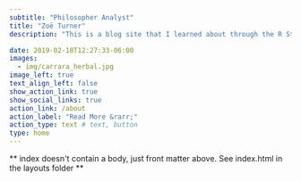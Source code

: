```yaml
---
subtitle: "Philosopher Analyst"
title: "Zoë Turner"
description: "This is a blog site that I learned about through the R Studio 2021 Diversity scholarship [workshop](https://iyo-rstudio-global.netlify.app/) with Alison Hill. Image from [Wikimedia](https://commons.wikimedia.org/wiki/File:Carrara_Herbal04.jpg)"

date: 2019-02-18T12:27:33-06:00
images:
  - img/carrara_herbal.jpg
image_left: true
text_align_left: false
show_action_link: true
show_social_links: true
action_link: /about
action_label: "Read More &rarr;"
action_type: text # text, button
type: home
---
```


** index doesn't contain a body, just front matter above.
See index.html in the layouts folder **
